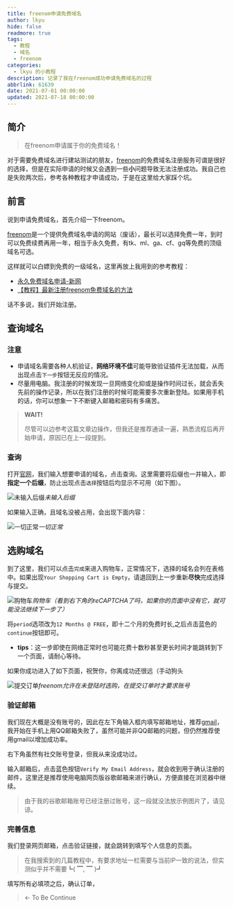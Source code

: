 ```yaml
---
title: freenom申请免费域名
author: lkyu
hide: false
readmore: true
tags:
  - 教程
  - 域名
  - freenom
categories:
  - lkyu 的小教程
description: 记录了我在freenom成功申请免费域名的过程
abbrlink: 61639
date: 2021-07-01 00:00:00
updated: 2021-07-18 00:00:00
---
```

## 简介

> 在freenom申请属于你的免费域名！  

对于需要免费域名进行建站测试的朋友，[freenom](https://www.freenom.com/)的免费域名注册服务可谓是很好的选择，但是在实际申请的时候又会遇到一些**小**问题导致无法注册成功。我自己也是失败两次后，参考各种教程才申请成功，于是在这里给大家踩个坑。

<!-- more -->

## 前言

说到申请免费域名，首先介绍一下freenom。

[freenom](https://www.freenom.com/)是一个提供免费域名申请的网站（废话），最长可以选择免费一年，到时可以免费续费再用一年，相当于永久免费，有tk、ml、ga、cf、gq等免费的顶级域名可选。

这样就可以白嫖到免费的一级域名，这里再放上我用到的参考教程：

- [永久免费域名申请-新网](http://www.xinnet.com/xinnews/domain/40047.html)
- [【教程】最新注册freenom免费域名的方法](https://zhuanlan.zhihu.com/p/115535965)

话不多说，我们开始注册。

## 查询域名

### **注意**

- 申请域名需要各种人机验证，**网络环境不佳**可能导致验证插件无法加载，从而出现点击`下一步`按钮无反应的情况。
- 尽量用电脑。我注册的时候发现一旦网络变化抑或是操作时间过长，就会丢失先前的操作记录，所以在我们注册的时候可能需要多次重新登陆。如果用手机的话，你可以想象一下不断键入邮箱和密码有多痛苦。

> **WAIT!**
>
>尽管可以边参考这篇文章边操作，但我还是推荐通读一遍，熟悉流程后再开始申请，原因已在上一段提到。

### 查询

打开[官网](https://www.freenom.com/)，我们输入想要申请的域名，点击查询。这里需要将后缀也一并输入，即**指定一个后缀**，防止出现点击`选择`按钮后均显示不可用（如下图）。

![未输入后缀](https://pic.imgdb.cn/item/60e143995132923bf844dfee.jpg)_未输入后缀_

如果输入正确，且域名没被占用，会出现下面内容：

![一切正常](https://pic.imgdb.cn/item/60e14c5c5132923bf88e948c.jpg)_一切正常_

## 选购域名

到了这里，我们可以点击`完成`来进入购物车，正常情况下，选择的域名会列在表格中。如果出现`Your Shopping Cart is Empty`，请退回到上一步重新**尽快**完成选择与提交。

![购物车](https://pic.imgdb.cn/item/60e152665132923bf8c50346.jpg)_购物车（看到右下角的reCAPTCHA了吗，如果你的页面中没有它，就可能没法继续下一步了）_

将`period`选项改为`12 Months @ FREE`，即十二个月的免费时长,之后点击蓝色的`continue`按钮即可。

- **tips**：这一步即使在网络正常时也可能花费十数秒甚至更长时间才能跳转到下一个页面，请耐心等待。

如果你成功进入了如下页面，祝贺你，你离成功还很远（手动狗头

![提交订单](https://pic.imgdb.cn/item/60e165495132923bf8705d49.jpg)_freenom允许在未登陆时选购，在提交订单时才要求账号_

### 验证邮箱

我们现在大概是没有账号的，因此在左下角输入框内填写邮箱地址，推荐[gmail](gmail.com)，我开始在手机上用QQ邮箱失败了，虽然可能并非QQ邮箱的问题，但仍然推荐使用gmail以增加成功率。

右下角虽然有社交账号登录，但我从来没成功过。

输入邮箱后，点击蓝色按钮`Verify My Email Address`，就会收到用于确认注册的邮件，这里还是推荐使用电脑网页版谷歌邮箱来进行确认，方便直接在浏览器中继续。

> 由于我的谷歌邮箱账号已经注册过账号，这一段就没法放示例图片了，请见谅。

### 完善信息

我们登录网页邮箱，点击验证链接，就会跳转到填写个人信息的页面。

> 在我搜索到的几篇教程中，有要求地址一栏需要与当前IP一致的说法，但实测似乎并不需要┗( ▔, ▔ )┛

填写所有必填项之后，确认订单，

> ← To Be Continue
